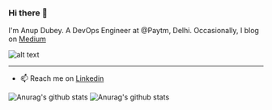 ### Hi there 👋

I'm Anup Dubey. A DevOps Engineer at @Paytm, Delhi.
Occasionally, I blog on [Medium](https://medium.com/@anupdubey)

![alt text](https://cdn.dribbble.com/users/1480650/screenshots/4739771/autodevops-dribbble-gif.gif)

---
- 📫 Reach me on [Linkedin](https://www.linkedin.com/in/anup-dubey/)

![Anurag's github stats](https://github-readme-stats.vercel.app/api/top-langs/?username=anup1384&show_icons=true&theme=tokyonight)
![Anurag's github stats](https://github-readme-stats.vercel.app/api?username=anup1384&show_icons=true&theme=tokyonight)


<!--
**anup1384/anup1384** is a ✨ _special_ ✨ repository because its `README.md` (this file) appears on your GitHub profile.

Here are some ideas to get you started:

- 🔭 I’m currently working on multiple projects but most importantly working on myself. 
- 🌱 I’m currently learning ML
- 👯 I’m looking to collaborate on anything that is related to Data. 
- 🤔 I’m looking for help with ...
- 💬 Ask me about what NOT to do. 

- 😄 Pronouns: ...
- ⚡ Fun fact: ...
-->

